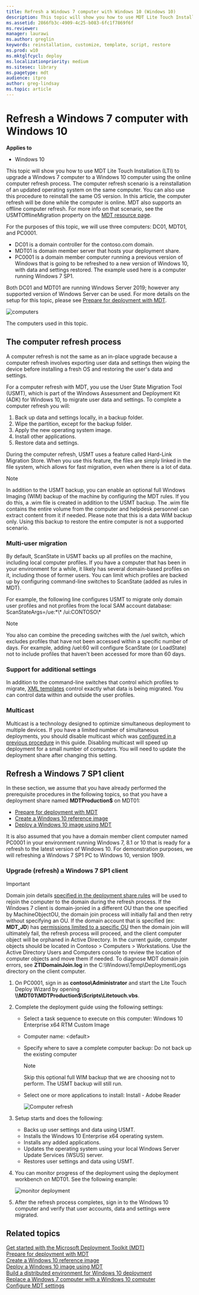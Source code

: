 ```yaml
---
title: Refresh a Windows 7 computer with Windows 10 (Windows 10)
description: This topic will show you how to use MDT Lite Touch Installation (LTI) to upgrade a Windows 7 computer to a Windows 10 computer using the computer refresh process.
ms.assetid: 2866fb3c-4909-4c25-b083-6fc1f7869f6f
ms.reviewer: 
manager: laurawi
ms.author: greglin
keywords: reinstallation, customize, template, script, restore
ms.prod: w10
ms.mktglfcycl: deploy
ms.localizationpriority: medium
ms.sitesec: library
ms.pagetype: mdt
audience: itpro
author: greg-lindsay
ms.topic: article
---
```


# Refresh a Windows 7 computer with Windows 10

**Applies to**
-   Windows 10

This topic will show you how to use MDT Lite Touch Installation (LTI) to upgrade a Windows 7 computer to a Windows 10 computer using the online computer refresh process. The computer refresh scenario is a reinstallation of an updated operating system on the same computer. You can also use this procedure to reinstall the same OS version. In this article, the computer refresh will be done while the computer is online. MDT also supports an offline computer refresh. For more info on that scenario, see the USMTOfflineMigration property on the [MDT resource page](https://go.microsoft.com/fwlink/p/?LinkId=618117).

For the purposes of this topic, we will use three computers: DC01, MDT01, and PC0001. 
- DC01 is a domain controller for the contoso.com domain.
- MDT01 is domain member server that hosts your deployment share.
- PC0001 is a domain member computer running a previous version of Windows that is going to be refreshed to a new version of Windows 10, with data and settings restored. The example used here is a computer running Windows 7 SP1.

Both DC01 and MDT01 are running Windows Server 2019; however any supported version of Windows Server can be used. For more details on the setup for this topic, please see [Prepare for deployment with MDT](prepare-for-windows-deployment-with-mdt.md).

![computers](../images/mdt-04-fig01.png "Computers used in this topic")

The computers used in this topic.

## The computer refresh process

A computer refresh is not the same as an in-place upgrade because a computer refresh involves exporting user data and settings then wiping the device before installing a fresh OS and restoring the user's data and settings.

For a computer refresh with MDT, you use the User State Migration Tool (USMT), which is part of the Windows Assessment and Deployment Kit (ADK) for Windows 10, to migrate user data and settings. To complete a computer refresh you will:

1.  Back up data and settings locally, in a backup folder.
2.  Wipe the partition, except for the backup folder.
3.  Apply the new operating system image.
4.  Install other applications.
5.  Restore data and settings.

During the computer refresh, USMT uses a feature called Hard-Link Migration Store. When you use this feature, the files are simply linked in the file system, which allows for fast migration, even when there is a lot of data.

>[!NOTE]
>In addition to the USMT backup, you can enable an optional full Windows Imaging (WIM) backup of the machine by configuring the MDT rules. If you do this, a .wim file is created in addition to the USMT backup. The .wim file contains the entire volume from the computer and helpdesk personnel can extract content from it if needed. Please note that this is a data WIM backup only. Using this backup to restore the entire computer is not a supported scenario.
 
### Multi-user migration

By default, ScanState in USMT backs up all profiles on the machine, including local computer profiles. If you have a computer that has been in your environment for a while, it likely has several domain-based profiles on it, including those of former users. You can limit which profiles are backed up by configuring command-line switches to ScanState (added as rules in MDT).

For example, the following line configures USMT to migrate only domain user profiles and not profiles from the local SAM account database: ScanStateArgs=/ue:\*\\\* /ui:CONTOSO\\\*

>[!NOTE]
>You also can combine the preceding switches with the /uel switch, which excludes profiles that have not been accessed within a specific number of days. For example, adding /uel:60 will configure ScanState (or LoadState) not to include profiles that haven't been accessed for more than 60 days.
 
### Support for additional settings

In addition to the command-line switches that control which profiles to migrate, [XML templates](https://docs.microsoft.com/windows/deployment/usmt/understanding-migration-xml-files) control exactly what data is being migrated. You can control data within and outside the user profiles.

### Multicast

Multicast is a technology designed to optimize simultaneous deployment to multiple devices. If you have a limited number of simultaneous deployments, you should disable multicast which was [configured in a previous procedure](deploy-a-windows-10-image-using-mdt.md#set-up-mdt-for-multicast) in this guide. Disabling multicast will speed up deployment for a small number of computers. You will need to update the deployment share after changing this setting.

## Refresh a Windows 7 SP1 client

In these section, we assume that you have already performed the prerequisite procedures in the following topics, so that you have a deployment share named **MDTProduction$** on MDT01:

- [Prepare for deployment with MDT](prepare-for-windows-deployment-with-mdt.md)
- [Create a Windows 10 reference image](create-a-windows-10-reference-image.md)
- [Deploy a Windows 10 image using MDT](deploy-a-windows-10-image-using-mdt.md)

It is also assumed that you have a domain member client computer named PC0001 in your environment running Windows 7, 8.1 or 10 that is ready for a refresh to the latest version of Windows 10.  For demonstration purposes, we will refreshing a Windows 7 SP1 PC to Windows 10, version 1909.
 
### Upgrade (refresh) a Windows 7 SP1 client

>[!IMPORTANT]
>Domain join details [specified in the deployment share rules](deploy-a-windows-10-image-using-mdt.md#configure-the-rules) will be used to rejoin the computer to the domain during the refresh process.  If the Windows 7 client is domain-jonied in a different OU than the one specified by MachineObjectOU, the domain join process will initially fail and then retry without specifying an OU. If the domain account that is specified (ex: **MDT_JD**) has [permissions limited to a specific OU](deploy-a-windows-10-image-using-mdt.md#step-1-configure-active-directory-permissions) then the domain join will ultimately fail, the refresh process will proceed, and the client computer object will be orphaned in Active Directory. In the current guide, computer objects should be located in Contoso > Computers > Workstations. Use the Active Directory Users and Computers console to review the location of computer objects and move them if needed. To diagnose MDT domain join errors, see **ZTIDomainJoin.log** in the C:\Windows\Temp\DeploymentLogs directory on the client computer. 

1. On PC0001, sign in as **contoso\\Administrator** and start the Lite Touch Deploy Wizard by opening **\\\\MDT01\\MDTProduction$\\Scripts\\Litetouch.vbs**. 
2. Complete the deployment guide using the following settings:
    
   * Select a task sequence to execute on this computer: Windows 10 Enterprise x64 RTM Custom Image
   * Computer name: &lt;default&gt;
   * Specify where to save a complete computer backup: Do not back up the existing computer
     >[!NOTE]
     >Skip this optional full WIM backup that we are choosing not to perform. The USMT backup will still run.
   * Select one or more applications to install: Install - Adobe Reader

     ![Computer refresh](../images/fig2-taskseq.png "Start the computer refresh")

4. Setup starts and does the following:
    
   * Backs up user settings and data using USMT.
   * Installs the Windows 10 Enterprise x64 operating system.
   * Installs any added applications.
   * Updates the operating system using your local Windows Server Update Services (WSUS) server.
   * Restores user settings and data using USMT.

5. You can monitor progress of the deployment using the deployment workbench on MDT01. See the following example:

     ![monitor deployment](../images/monitor-pc0001.png)

6. After the refresh process completes, sign in to the Windows 10 computer and verify that user accounts, data and settings were migrated.

## Related topics

[Get started with the Microsoft Deployment Toolkit (MDT)](get-started-with-the-microsoft-deployment-toolkit.md)<br>
[Prepare for deployment with MDT](prepare-for-windows-deployment-with-mdt.md)<br>
[Create a Windows 10 reference image](create-a-windows-10-reference-image.md)<br>
[Deploy a Windows 10 image using MDT](deploy-a-windows-10-image-using-mdt.md)<br>
[Build a distributed environment for Windows 10 deployment](build-a-distributed-environment-for-windows-10-deployment.md)<br>
[Replace a Windows 7 computer with a Windows 10 computer](replace-a-windows-7-computer-with-a-windows-10-computer.md)<br>
[Configure MDT settings](configure-mdt-settings.md)
